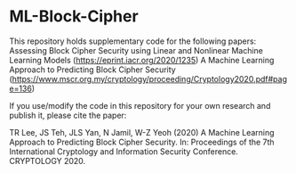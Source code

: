 # ML-Block-Cipher

This repository holds supplementary code for the following papers:
Assessing Block Cipher Security using Linear and Nonlinear Machine Learning Models (https://eprint.iacr.org/2020/1235)
A Machine Learning Approach to Predicting Block Cipher Security (https://www.mscr.org.my/cryptology/proceeding/Cryptology2020.pdf#page=136)

If you use/modify the code in this repository for your own research and publish it, please cite the paper:

TR Lee, JS Teh, JLS Yan, N Jamil, W-Z Yeoh (2020) A Machine Learning Approach to Predicting Block Cipher Security. In: Proceedings of the 7th International Cryptology and Information Security Conference. CRYPTOLOGY 2020.

